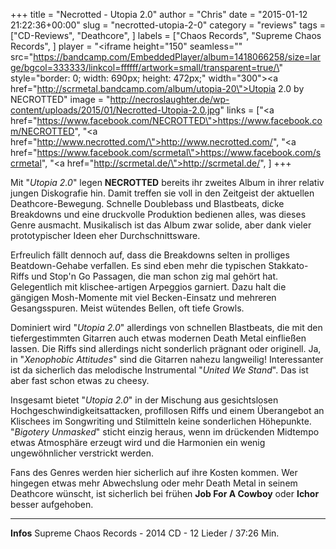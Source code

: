 +++
title = "Necrotted - Utopia 2.0"
author = "Chris"
date = "2015-01-12 21:22:36+00:00"
slug = "necrotted-utopia-2-0"
category = "reviews"
tags = ["CD-Reviews", "Deathcore", ]
labels = ["Chaos Records", "Supreme Chaos Records", ]
player = "<iframe height=\"150\" seamless=\"\" src=\"https://bandcamp.com/EmbeddedPlayer/album=1418066258/size=large/bgcol=333333/linkcol=ffffff/artwork=small/transparent=true/\" style=\"border: 0; width: 690px; height: 472px;\" width=\"300\"><a href=\"http://scrmetal.bandcamp.com/album/utopia-20\">Utopia 2.0 by NECROTTED</a></iframe>"
image = "http://necroslaughter.de/wp-content/uploads/2015/01/Necrotted-Utopia-2.0.jpg"
links = ["<a href=\"https://www.facebook.com/NECROTTED\">https://www.facebook.com/NECROTTED</a>", "<a href=\"http://www.necrotted.com/\">http://www.necrotted.com/</a>", "<a href=\"https://www.facebook.com/scrmetal\">https://www.facebook.com/scrmetal</a>", "<a href=\"http://scrmetal.de/\">http://scrmetal.de/</a>", ]
+++

Mit "_Utopia 2.0_" legen **NECROTTED** bereits ihr zweites Album in ihrer relativ jungen Diskografie hin. Damit treffen sie voll in den Zeitgeist der aktuellen Deathcore-Bewegung. Schnelle Doublebass und Blastbeats, dicke Breakdowns und eine druckvolle Produktion bedienen alles, was dieses Genre ausmacht. Musikalisch ist das Album zwar solide, aber dank vieler prototypischer Ideen eher Durchschnittsware.

Erfreulich fällt dennoch auf, dass die Breakdowns selten in prolliges Beatdown-Gehabe verfallen. Es sind eben mehr die typischen Stakkato-Riffs und Stop'n Go Passagen, die man schon zig mal gehört hat. Gelegentlich mit klischee-artigen Arpeggios garniert. Dazu halt die gängigen Mosh-Momente mit viel Becken-Einsatz und mehreren Gesangsspuren. Meist wütendes Bellen, oft tiefe Growls.

Dominiert wird "_Utopia 2.0_" allerdings von schnellen Blastbeats, die mit den tiefergestimmten Gitarren auch etwas modernen Death Metal einfließen lassen. Die Riffs sind allerdings nicht sonderlich prägnant oder originell. Ja, in "_Xenophobic Attitudes_" sind die Gitarren nahezu langweilig! Interessanter ist da sicherlich das melodische Instrumental "_United We Stand_". Das ist aber fast schon etwas zu cheesy.

Insgesamt bietet "_Utopia 2.0_" in der Mischung aus gesichtslosen Hochgeschwindigkeitsattacken, profillosen Riffs und einem Überangebot an Klischees im Songwriting und Stilmitteln keine sonderlichen Höhepunkte. "_Bigotery Unmasked_" sticht einzig heraus, wenn im drückenden Midtempo etwas Atmosphäre erzeugt wird und die Harmonien ein wenig ungewöhnlicher verstrickt werden.

Fans des Genres werden hier sicherlich auf ihre Kosten kommen. Wer hingegen etwas mehr Abwechslung oder mehr Death Metal in seinem Deathcore wünscht, ist sicherlich bei frühen **Job For A Cowboy** oder **Ichor** besser aufgehoben.





---
**Infos**
Supreme Chaos Records - 2014
CD - 12 Lieder / 37:26 Min.

